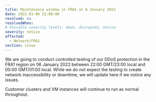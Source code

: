 ```yaml
---
title: Maintenance window in FRA1 on 6 January 2022
date: 2022-01-06 22:00:00
resolved: no
resolvedWhen:
# Possible severity levels: down, disrupted, notice
severity: notice
affected:
  - Network/FRA1
section: issue
---
```


We are going to conduct controlled testing of our DDoS protection in the FRA1 region on 06 January 2022 between 22:00 GMT/23:00 local and 00:00 GMT/01:00 local. While we do not expect the testing to create network inaccessibility or downtime, we will update here if we notice any issues.

Customer clusters and VM instances will continue to run as normal throughout.
